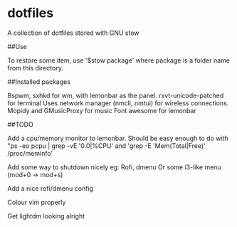 # dotfiles
A collection of dotfiles stored with GNU stow

##Use

To restore some item, use '$stow package' where package is a folder name from this directory.

##Installed packages

Bspwm, sxhkd for wm, with lemonbar as the panel.
rxvt-unicode-patched for terminal
Uses network manager (nmcli, nmtui) for wireless connections.
Mopidy and GMusicProxy for music
Font awesome for lemonbar

##TODO

Add a cpu/memory monitor to lemonbar. Should be easy enough to do with "ps -eo pcpu | grep -vE '0.0|%CPU' and 'grep -E 'Mem(Total|Free)' /proc/meminfo'

Add some way to shutdown nicely eg:
Rofi, dmenu 
Or some i3-like menu (mod+0 -> mod+s)

Add a nice rofi/dmenu config

Colour vim properly

Get lightdm looking alright
